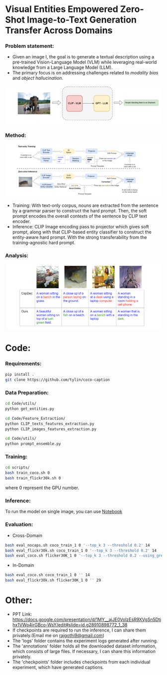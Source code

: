 # Visual Entities Empowered Zero-Shot Image-to-Text Generation Transfer Across Domains

### Problem statement:
- Given an image I, the goal is to generate a textual description using a pre-trained Vision-Language Model (VLM) while leveraging real-world knowledge from a Large Language Model (LLM). 
- The primary focus is on addressing challenges related to *modality bias* and *object hallucination*.

![Problem](Other/ps-ss.png)

### Method:
![method](Other/method-ss.png)
- Training: With text-only corpus, nouns are extracted from the sentence by a grammar parser to construct the hard prompt. Then, the soft prompt encodes the overall contexts of the sentence by CLIP text encoder.
- Inference: CLIP Image encoding pass to projector which gives soft prompt, along with that CLIP-based entity classifier to construct the entity-aware hard prompt. With the strong transferability from the training-agnostic hard prompt.



### Analysis:
![method](Other/analysis.png)

# Code:

### Requirements:
```bash
pip install .
git clone https://github.com/tylin/coco-caption
```

### Data Preparation:
```bash
cd Code/utils/
python get_entities.py
```

```bash
cd Code/Feature_Extraction/
python CLIP_texts_features_extraction.py
python CLIP_images_features_extraction.py
```

```bash
cd Code/utils/
python prompt_ensemble.py
```

### Training:

```bash
cd scripts/
bash train_coco.sh 0
bash train_flickr30k.sh 0
```
where 0 represent the GPU number.

### Inference:
To run the model on single image, you can use [Notebook](Code/Notebook/inference.ipynb)

### Evaluation:

- Cross-Domain
```bash
bash eval_nocaps.sh coco_train_1 0 '--top_k 3 --threshold 0.2' 14
bash eval_flickr30k.sh coco_train_1 0 '--top_k 3 --threshold 0.2' 14
bash eval_coco.sh flicker30K_1 0 '--top_k 3 --threshold 0.2 --using_greedy_search' 29
```

- In-Domain
```bash
bash eval_coco.sh coco_train_1 0 '' 14
bash eval_flickr30k.sh flicker30K_1 0 '' 29
```

# Other:
- PPT Link: https://docs.google.com/presentation/d/1MY__ajJE0VolzEsR9XVgSn5Dtjhx1VWo4irGBco-WsY/edit#slide=id.g28910898772_1_38
- If checkpoints are required to run the inference, I can share them privately.(Email me on rajgothi9@gmail.com)
- The 'logs' folder contains the experiment logs generated after running.
- The 'annotations' folder holds all the downloaded dataset information, which consists of large files. If necessary, I can share this information privately.
- The 'checkpoints' folder includes checkpoints from each individual experiment, which have generated captions.
